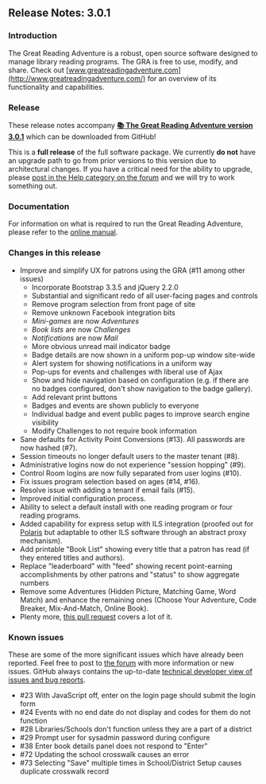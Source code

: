 ## Release Notes: 3.0.1

### Introduction

The Great Reading Adventure is a robust, open source software designed to manage library reading programs. The GRA is free to use, modify, and share. Check out [www.greatreadingadventure.com](http://www.greatreadingadventure.com/) for an overview of its functionality and capabilities.

### Release

These release notes accompany **[:books: The Great Reading Adventure version 3.0.1](https://github.com/MCLD/greatreadingadventure/releases/download/v3.0.1/GreatReadingAdventure-3.0.1.zip)** which can be downloaded from GitHub!

This is a **full release** of the full software package. We currently **do not** have an upgrade path to go from prior versions to this version due to architectural changes. If you have a critical need for the ability to upgrade, please [post in the Help category on the forum](http://forum.greatreadingadventure.com/c/help) and we will try to work something out.

### Documentation

For information on what is required to run the Great Reading Adventure, please refer to the [online manual](http://manual.greatreadingadventure.com/).

### Changes in this release

- Improve and simplify UX for patrons using the GRA (#11 among other issues)
  - Incorporate Bootstrap 3.3.5 and jQuery 2.2.0
  - Substantial and significant redo of all user-facing pages and controls
  - Remove program selection from front page of site
  - Remove unknown Facebook integration bits
  - *Mini-games* are now *Adventures*
  - *Book lists* are now *Challenges*
  - *Notifications* are now *Mail*
  - More obvious unread mail indicator badge
  - Badge details are now shown in a uniform pop-up window site-wide
  - Alert system for showing notifications in a uniform way
  - Pop-ups for events and challenges with liberal use of Ajax
  - Show and hide navigation based on configuration (e.g. if there are no badges configured, don't show navigation to the badge gallery).
  - Add relevant print buttons
  - Badges and events are shown publicly to everyone
  - Individual badge and event public pages to improve search engine visibility
  - Modify Challenges to not require book information
- Sane defaults for Activity Point Conversions (#13).
 All passwords are now hashed (#7).
- Session timeouts no longer default users to the master tenant (#8).
- Administrative logins now do not experience "session hopping" (#9).
- Control Room logins are now fully separated from user logins (#10).
- Fix issues program selection based on ages (#14, #16).
- Resolve issue with adding a tenant if email fails (#15).
- Improved initial configuration process.
- Ability to select a default install with one reading program or four reading programs.
- Added capability for express setup with ILS integration (proofed out for [Polaris](https://iii.com/products/polaris) but adaptable to other ILS software through an abstract proxy mechanism).
- Add printable "Book List" showing every title that a patron has read (if they entered titles and authors).
- Replace "leaderboard" with "feed" showing recent point-earning accomplishments by other patrons and "status" to show aggregate numbers
- Remove some Adventures (Hidden Picture, Matching Game, Word Match) and enhance the remaining ones (Choose Your Adventure, Code Breaker, Mix-And-Match, Online Book).
- Plenty more, [this pull request](https://github.com/MCLD/greatreadingadventure/pull/27) covers a lot of it.

### Known issues

These are some of the more significant issues which have already been reported. Feel free to post to [the forum](http://forum.greatreadingadventure.com/) with more information or new issues. GitHub always contains the up-to-date [technical developer view of issues and bug reports](https://github.com/MCLD/greatreadingadventure/issues).

- #23 With JavaScript off, enter on the login page should submit the login form
- #24 Events with no end date do not display and codes for them do not function
- #28 Libraries/Schools don't function unless they are a part of a district
- #29 Prompt user for sysadmin password during configure
- #38 Enter book details panel does not respond to "Enter"
- #72 Updating the school crosswalk causes an error
- #73 Selecting "Save" multiple times in School/District Setup causes duplicate crosswalk record
